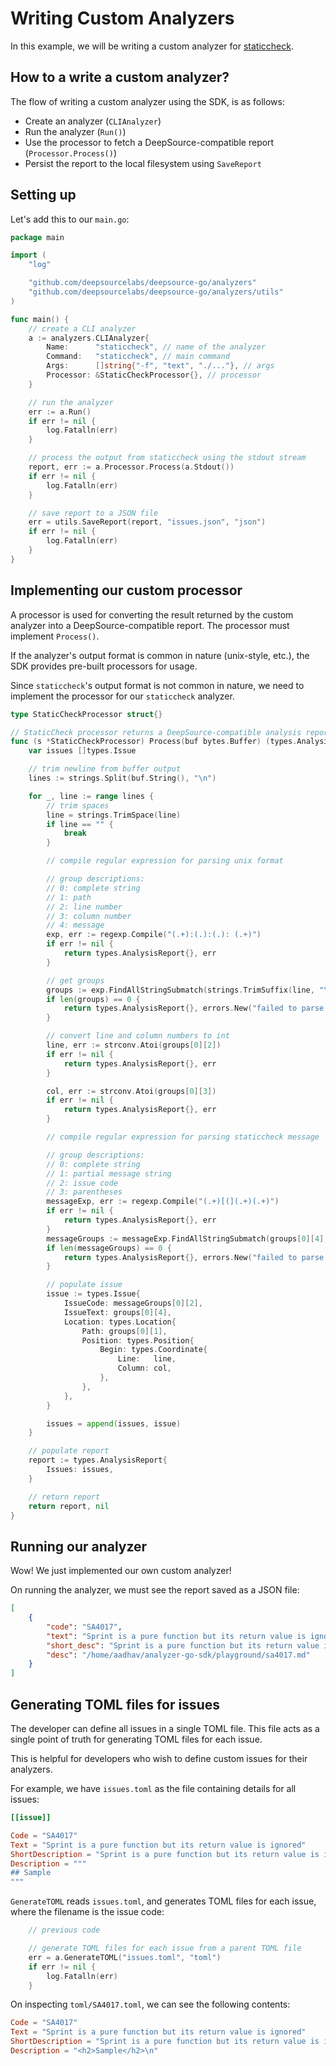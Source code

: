 # Writing Custom Analyzers

In this example, we will be writing a custom analyzer for [staticcheck](https://staticcheck.io/).

## How to a write a custom analyzer?

The flow of writing a custom analyzer using the SDK, is as follows:
- Create an analyzer (`CLIAnalyzer`)
- Run the analyzer (`Run()`)
- Use the processor to fetch a DeepSource-compatible report (`Processor.Process()`)
- Persist the report to the local filesystem using `SaveReport`

## Setting up

Let's add this to our `main.go`:

```go
package main

import (
	"log"

	"github.com/deepsourcelabs/deepsource-go/analyzers"
	"github.com/deepsourcelabs/deepsource-go/analyzers/utils"
)

func main() {
    // create a CLI analyzer
	a := analyzers.CLIAnalyzer{
		Name:      "staticcheck", // name of the analyzer
		Command:   "staticcheck", // main command
		Args:      []string{"-f", "text", "./..."}, // args
		Processor: &StaticCheckProcessor{}, // processor
	}

    // run the analyzer
	err := a.Run()
	if err != nil {
		log.Fatalln(err)
	}

    // process the output from staticcheck using the stdout stream
	report, err := a.Processor.Process(a.Stdout())
	if err != nil {
		log.Fatalln(err)
	}

    // save report to a JSON file
	err = utils.SaveReport(report, "issues.json", "json")
	if err != nil {
		log.Fatalln(err)
	}
}
```

## Implementing our custom processor

A processor is used for converting the result returned by the custom analyzer into a DeepSource-compatible report. The processor must implement `Process()`.

If the analyzer's output format is common in nature (unix-style, etc.), the SDK provides pre-built processors for usage.

Since `staticcheck`'s output format is not common in nature, we need to implement the processor for our `staticcheck` analyzer.

```go
type StaticCheckProcessor struct{}

// StaticCheck processor returns a DeepSource-compatible analysis report from staticcheck's results.
func (s *StaticCheckProcessor) Process(buf bytes.Buffer) (types.AnalysisReport, error) {
	var issues []types.Issue

	// trim newline from buffer output
	lines := strings.Split(buf.String(), "\n")

	for _, line := range lines {
		// trim spaces
		line = strings.TrimSpace(line)
		if line == "" {
			break
		}

		// compile regular expression for parsing unix format

		// group descriptions:
		// 0: complete string
		// 1: path
		// 2: line number
		// 3: column number
		// 4: message
		exp, err := regexp.Compile("(.+):(.):(.): (.+)")
		if err != nil {
			return types.AnalysisReport{}, err
		}

		// get groups
		groups := exp.FindAllStringSubmatch(strings.TrimSuffix(line, "\n"), -1)
		if len(groups) == 0 {
			return types.AnalysisReport{}, errors.New("failed to parse output string")
		}

		// convert line and column numbers to int
		line, err := strconv.Atoi(groups[0][2])
		if err != nil {
			return types.AnalysisReport{}, err
		}

		col, err := strconv.Atoi(groups[0][3])
		if err != nil {
			return types.AnalysisReport{}, err
		}

		// compile regular expression for parsing staticcheck message

		// group descriptions:
		// 0: complete string
		// 1: partial message string
		// 2: issue code
		// 3: parentheses
		messageExp, err := regexp.Compile("(.+)[(](.+)(.+)")
		if err != nil {
			return types.AnalysisReport{}, err
		}
		messageGroups := messageExp.FindAllStringSubmatch(groups[0][4], -1)
		if len(messageGroups) == 0 {
			return types.AnalysisReport{}, errors.New("failed to parse message")
		}

		// populate issue
		issue := types.Issue{
			IssueCode: messageGroups[0][2],
			IssueText: groups[0][4],
			Location: types.Location{
				Path: groups[0][1],
				Position: types.Position{
					Begin: types.Coordinate{
						Line:   line,
						Column: col,
					},
				},
			},
		}

		issues = append(issues, issue)
	}

	// populate report
	report := types.AnalysisReport{
		Issues: issues,
	}

	// return report
	return report, nil
}
```

## Running our analyzer

Wow! We just implemented our own custom analyzer!

On running the analyzer, we must see the report saved as a JSON file:

```json
[
    {
        "code": "SA4017",
        "text": "Sprint is a pure function but its return value is ignored",
        "short_desc": "Sprint is a pure function but its return value is ignored",
        "desc": "/home/aadhav/analyzer-go-sdk/playground/sa4017.md"
    }
]
```

## Generating TOML files for issues

The developer can define all issues in a single TOML file. This file acts as a single point of truth for generating TOML files for each issue.

This is helpful for developers who wish to define custom issues for their analyzers.

For example, we have `issues.toml` as the file containing details for all issues:

```toml
[[issue]]

Code = "SA4017"
Text = "Sprint is a pure function but its return value is ignored"
ShortDescription = "Sprint is a pure function but its return value is ignored"
Description = """
## Sample
"""
```

`GenerateTOML` reads `issues.toml`, and generates TOML files for each issue, where the filename is the issue code:

```go
    // previous code

    // generate TOML files for each issue from a parent TOML file
	err = a.GenerateTOML("issues.toml", "toml")
	if err != nil {
		log.Fatalln(err)
	}
```

On inspecting `toml/SA4017.toml`, we can see the following contents:

```toml
Code = "SA4017"
Text = "Sprint is a pure function but its return value is ignored"
ShortDescription = "Sprint is a pure function but its return value is ignored"
Description = "<h2>Sample</h2>\n"
```
